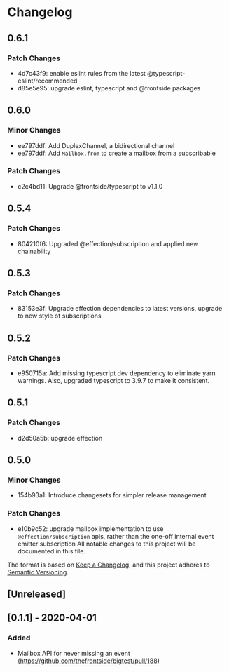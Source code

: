 # Changelog

## 0.6.1

### Patch Changes

- 4d7c43f9: enable eslint rules from the latest @typescript-eslint/recommended
- d85e5e95: upgrade eslint, typescript and @frontside packages

## 0.6.0

### Minor Changes

- ee797ddf: Add DuplexChannel, a bidirectional channel
- ee797ddf: Add `Mailbox.from` to create a mailbox from a subscribable

### Patch Changes

- c2c4bd11: Upgrade @frontside/typescript to v1.1.0

## 0.5.4

### Patch Changes

- 804210f6: Upgraded @effection/subscription and applied new chainability

## 0.5.3

### Patch Changes

- 83153e3f: Upgrade effection dependencies to latest versions, upgrade to new style of subscriptions

## 0.5.2

### Patch Changes

- e950715a: Add missing typescript dev dependency to eliminate yarn warnings. Also, upgraded typescript to 3.9.7 to make it consistent.

## 0.5.1

### Patch Changes

- d2d50a5b: upgrade effection

## 0.5.0

### Minor Changes

- 154b93a1: Introduce changesets for simpler release management

### Patch Changes

- e10b9c52: upgrade mailbox implementation to use `@effection/subscription` apis,
  rather than the one-off internal event emitter subscription
  All notable changes to this project will be documented in this file.

The format is based on [Keep a Changelog](https://keepachangelog.com/en/1.0.0/),
and this project adheres to [Semantic Versioning](https://semver.org/spec/v2.0.0.html).

## [Unreleased]

## [0.1.1] - 2020-04-01

### Added

- Mailbox API for never missing an event (https://github.com/thefrontside/bigtest/pull/188)
